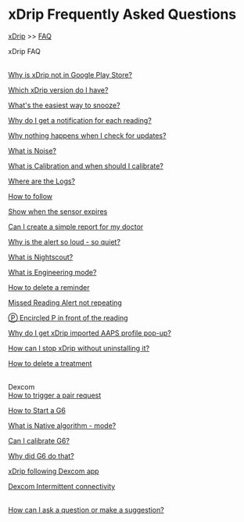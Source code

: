 # xDrip Frequently Asked Questions  
[xDrip](../README.md) >> [FAQ](./FAQ_page)  
  
xDrip FAQ  
<br/>  
  
[Why is xDrip not in Google Play Store?](./App-store)  

[Which xDrip version do I have?](./xDrip-Version)  

[What's the easiest way to snooze?](./Snooze)  

[Why do I get a notification for each reading?](./Frequent_notifications)  

[Why nothing happens when I check for updates?](./NoUpdate)  

[What is Noise?](./Noise)  

[What is Calibration and when should I calibrate?](./Calibration)  

[Where are the Logs?](./Logs)  

[How to follow](./How-to-follow)  

[Show when the sensor expires](./Sensor-Expiry)  

[Can I create a simple report for my doctor](./Report)  

[Why is the alert so loud - so quiet?](./Ascending-volume-profile)  

[What is Nightscout?](./Nightscout)  

[What is Engineering mode?](./Engineering-Mode)  

[How to delete a reminder](./Delete-Reminder)  

[Missed Reading Alert not repeating](./MissedSignalAlert)  

[&#x24c5; Encircled P in front of the reading](./P_in_Circle)  

[Why do I get xDrip imported AAPS profile pop-up?](./AAPS_ProfileImportNotification)  

[How can I stop xDrip without uninstalling it?](./Stop-xDrip)  

[How to delete a treatment](./Delete_Treatment)  
<br/>  
  
Dexcom  
[How to trigger a pair request](./MissedPairRequest)  

[How to Start a G6](./Starting-G6)  

[What is Native algorithm - mode?](./Native-Algorithm)  

[Can I calibrate G6?](./Calibrate-G6)  

[Why did G6 do that?](./What-not-to-do)  

[xDrip following Dexcom app](./DexcomAppxDrip)  

[Dexcom Intermittent connectivity](./Intermittent)  
<br/>  
  
[How can I ask a question or make a suggestion?](./Contact)    
